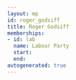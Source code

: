 ```yaml
---
layout: mp
id: roger_godsiff
title: Roger Godsiff
memberships:
- id: lab
  name: Labour Party
  start: 
  end: 
autogenerated: true
---
```

